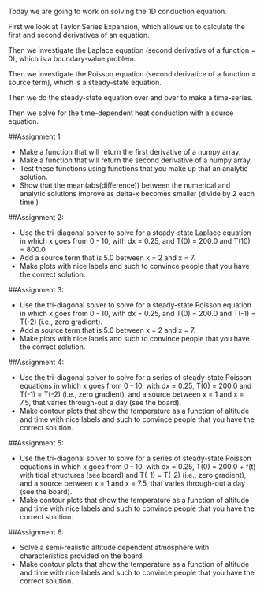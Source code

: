 
Today we are going to work on solving the 1D conduction equation.

First we look at Taylor Series Expansion, which allows us to calculate
the first and second derivatives of an equation.

Then we investigate the Laplace equation (second derivative of a
function = 0), which is a boundary-value problem.

Then we investigate the Poisson equation (second derivatice of a
function = source term), which is a steady-state equation.

Then we do the steady-state equation over and over to make a time-series.

Then we solve for the time-dependent heat conduction with a source
equation.

##Assignment 1:
- Make a function that will return the first derivative of a numpy array.
- Make a function that will return the second derivative of a numpy array.
- Test these functions using functions that you make up that an
  analytic solution.
- Show that the mean(abs(difference)) between the numerical and
  analytic solutions improve as delta-x becomes smaller (divide by 2
  each time.)

##Assignment 2:

- Use the tri-diagonal solver to solve for a steady-state Laplace
equation in which x goes from 0 - 10, with dx = 0.25, and T(0) = 200.0
and T(10) = 800.0. 
- Add a source term that is 5.0 between x = 2 and x = 7.
- Make plots with nice labels and such to convince people that you
  have the correct solution.

##Assignment 3:

- Use the tri-diagonal solver to solve for a steady-state Poisson
equation in which x goes from 0 - 10, with dx = 0.25, and T(0) = 200.0
and T(-1) = T(-2) (i.e., zero gradient).
- Add a source term that is 5.0 between x = 2 and x = 7.
- Make plots with nice labels and such to convince people that you
  have the correct solution.

##Assignment 4:

- Use the tri-diagonal solver to solve for a series of steady-state
Poisson equations in which x goes from 0 - 10, with dx = 0.25, T(0) =
200.0 and T(-1) = T(-2) (i.e., zero gradient), and a source between x
= 1 and x = 7.5, that varies through-out a day (see the board).
- Make contour plots that show the temperature as a function of
  altitude and time with nice labels and such to convince people that
  you have the correct solution.

##Assignment 5:

- Use the tri-diagonal solver to solve for a series of steady-state
Poisson equations in which x goes from 0 - 10, with dx = 0.25, T(0) =
200.0 + f(t) with tidal structures (see board) and T(-1) = T(-2)
(i.e., zero gradient), and a source between x = 1 and x = 7.5, that
varies through-out a day (see the board).
- Make contour plots that show the temperature as a function of
  altitude and time with nice labels and such to convince people that
  you have the correct solution.

##Assignment 6:

- Solve a semi-realistic altitude dependent atmosphere with
  characteristics provided on the board.
- Make contour plots that show the temperature as a function of
  altitude and time with nice labels and such to convince people that
  you have the correct solution.
  